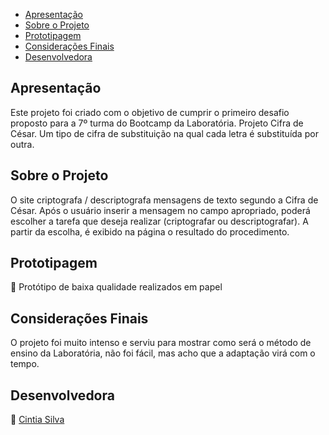 - [Apresentação](#apresentação)
- [Sobre o Projeto](#sobre-o-projeto)
- [Prototipagem](#prototipagem)
- [Considerações Finais](#considerações-finais)
- [Desenvolvedora](#desenvolvedora)

## Apresentação
Este projeto foi criado com o objetivo de cumprir o primeiro desafio proposto para a 7º turma do Bootcamp da Laboratória. 
Projeto Cifra de César. Um tipo de cifra de substituição na qual cada letra é substituída por outra. 

## Sobre o Projeto
O site criptografa / descriptografa mensagens de texto segundo a Cifra de César. Após o usuário inserir a mensagem no campo apropriado, poderá escolher a tarefa que deseja realizar (criptografar ou descriptografar). A partir da escolha, é exibido na página o resultado do procedimento.

## Prototipagem

:memo: Protótipo de baixa qualidade realizados em papel

## Considerações Finais
O projeto foi muito intenso e serviu para mostrar como será o método de ensino da Laboratória, não foi fácil, mas acho que a adaptação virá com o tempo.

## Desenvolvedora
:princess: <a href=“www.github.com/cintiasilv>Cintia Silva</a><br/>